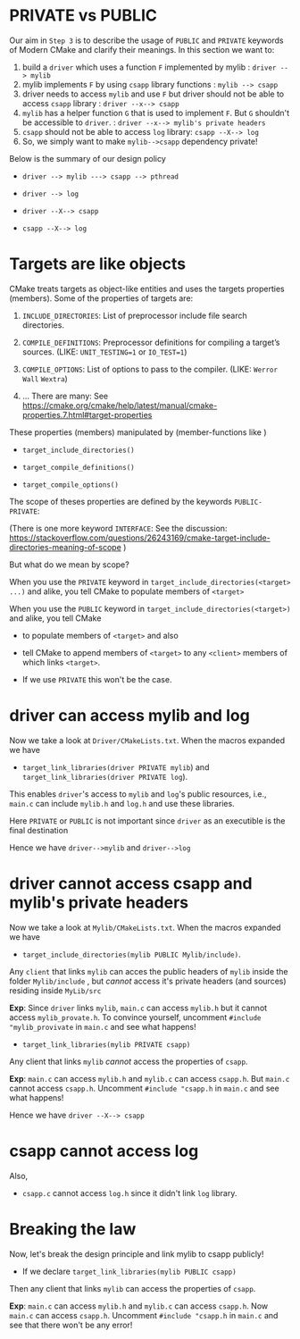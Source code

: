 # PRIVATE vs PUBLIC

Our aim in `Step 3` is to describe the usage of `PUBLIC` and `PRIVATE` keywords of Modern CMake and clarify
their meanings. In this section we want to:

1. build a `driver` which uses a function `F` implemented by mylib : `driver --> mylib`
2. mylib implements `F` by using `csapp` library functions : `mylib --> csapp`
3. driver needs to access `mylib` and use `F` but driver should not be able to access 
  `csapp` library : `driver --x--> csapp`
4. `mylib` has a helper function `G` that is used to implement `F`. But `G` shouldn't be 
  accessible to `driver`. : `driver --x--> mylib's private headers`
5. `csapp` should not be able to access `log` library: `csapp --X--> log`     
6. So, we simply want to make `mylib-->csapp` dependency private!

 Below is the summary of our design policy

 * `driver --> mylib ---> csapp --> pthread` 
 
 * `driver --> log`

 * `driver --X--> csapp`

 * `csapp --X--> log`       

# Targets are like objects

CMake treats targets as object-like entities and uses the targets properties (members). Some of the properties of targets are: 

1. `INCLUDE_DIRECTORIES`: List of preprocessor include file search directories.

2. `COMPILE_DEFINITIONS`: Preprocessor definitions for compiling a target’s sources. (LIKE: `UNIT_TESTING=1` or `IO_TEST=1`)

3. `COMPILE_OPTIONS`: List of options to pass to the compiler. (LIKE: `Werror` `Wall` `Wextra`)
    
4. ... There are many: See  https://cmake.org/cmake/help/latest/manual/cmake-properties.7.html#target-properties 


These properties (members) manipulated by (member-functions like ) 

* `target_include_directories()` 

* `target_compile_definitions()`

* `target_compile_options()`

The scope of theses properties are defined by the keywords `PUBLIC-PRIVATE`:

(There is one more keyword `INTERFACE`: See the discussion: https://stackoverflow.com/questions/26243169/cmake-target-include-directories-meaning-of-scope )

But what do we mean by scope?

When you use the `PRIVATE` keyword in `target_include_directories(<target> ...)` and alike, 
you tell CMake to populate members of `<target>`

When you use the `PUBLIC` keyword in `target_include_directories(<target>)` and alike, 
you tell CMake 

* to populate members of `<target>` and also 

* tell CMake to append members of `<target>` to any `<client>` members of which links `<target>`. 

* If we use `PRIVATE` this won't be the case.

# driver can access mylib and log

Now we take a look at `Driver/CMakeLists.txt`. When the macros expanded we have 

* `target_link_libraries(driver PRIVATE mylib`) and  `target_link_libraries(driver PRIVATE log`).

This enables `driver`'s access to `mylib` and `log`'s public resources, i.e., `main.c` can include `mylib.h` and `log.h` 
and use these libraries.

Here `PRIVATE` or `PUBLIC` is not important since `driver` as an executible is the final destination

Hence we have `driver-->mylib` and `driver-->log`

# driver cannot access csapp and mylib's private headers

Now we take a look at `Mylib/CMakeLists.txt`. When the macros expanded we have 

* `target_include_directories(mylib PUBLIC Mylib/include)`.

Any `client` that links `mylib` can acces the public headers of `mylib` inside the folder `Mylib/include` , but *cannot* access it's private headers (and sources) residing inside `MyLib/src`

**Exp**: Since `driver` links `mylib`, `main.c` can access `mylib.h` but it cannot access `mylib_provate.h`.
To convince yourself, uncomment `#include "mylib_provivate` in `main.c` and see what happens!


* `target_link_libraries(mylib PRIVATE csapp)`

Any client that links `mylib` *cannot* access the properties of `csapp`.

**Exp**: `main.c` can access `mylib.h` and `mylib.c` can access `csapp.h`. But `main.c` cannot access `csapp.h`. 
Uncomment `#include "csapp.h` in `main.c` and see what happens!

Hence we have `driver --X--> csapp`


# csapp cannot access log

Also,

* `csapp.c` cannot access `log.h` since it didn't link `log` library.


# Breaking the law

Now, let's break the design principle and link mylib to csapp publicly!

* If we declare `target_link_libraries(mylib PUBLIC csapp)`

Then any client that links `mylib` can access the properties of `csapp`.

**Exp**: `main.c` can access `mylib.h` and `mylib.c` can access `csapp.h`. Now `main.c` can access `csapp.h`. 
Uncomment `#include "csapp.h` in `main.c` and see that there won't be any error!

